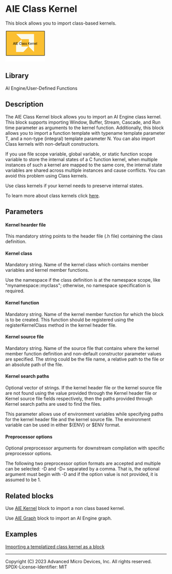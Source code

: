# AIE Class Kernel

This block allows you to import class-based kernels.  

![](./Images/block.png)  

## Library

AI Engine/User-Defined Functions

## Description

The AIE Class Kernel block allows you to import an AI Engine class kernel. This block supports importing Window, Buffer, Stream, Cascade, and Run time parameter as arguments to the kernel function. Additionally, this block allows you to import a function template with typename template parameter T, and a non-type (integral) template parameter N. You can also import Class kernels with non-default constructors. 

If you use file scope variable, global variable, or static function scope variable to store the internal states of a C function kernel, when multiple instances of such a kernel are mapped to the same core, the internal state variables are shared across multiple instances and cause conflicts. You can avoid this problem using Class kernels.

<div class="noteBox">
Use class kernels if your kernel needs to preserve internal states. 
</div>

To learn more about class kernels click [here](https://docs.xilinx.com/r/en-US/ug1079-ai-engine-kernel-coding/C-Kernel-Class-Support).

## Parameters

#### Kernel hearder file
This mandatory string points to the header file (.h file) containing the class definition.

#### Kernel class
Mandatory string. Name of the kernel class which contains member variables and kernel member functions.

<div class="noteBox">
Use the namespace if the class definition is at the namespace scope, like "mynamespace::myclass"; otherwise, no namespace specification is required.
</div>

#### Kernel function
Mandatory string. Name of the kernel member function for which the block is to be created. This function should be registered using the registerKernelClass method in the kernel header file. 

#### Kernel source file
Mandatory string. Name of the source file that contains where the kernel member function definition and non-default constructor parameter values are specified.
The string could be the file name, a relative path to the file or an absolute path of the file. 

#### Kernel search paths
Optional vector of strings. If the kernel header file or the kernel source file are not found using the value provided through the Kernel header file or Kernel source file fields respectively, then the paths provided through Kernel search paths are used to find the files. 

This parameter allows use of environment variables while specifying paths for the kernel header file and the kernel source file. The environment variable can be used in either ${ENV} or $ENV format.

#### Preprocessor options
Optional preprocessor arguments for downstream compilation with specific preprocessor options.

The following two preprocessor option formats are accepted and multiple can be selected: -D<name> and -D<name>=<definition> separated by a comma. That is, the optional argument must begin with -D and if the option <definition> value is not provided, it is assumed to be 1.
  
## Related blocks
Use [AIE Kernel](../AIE_Kernel_Function/README.md) block to import a non class based kernel.

Use [AIE Graph](../AIE_Graph_Function/README.md) block to import an AI Engine graph.

## Examples
[Importing a templatized class kernel as a block](https://github.com/Xilinx/Vitis_Model_Composer/tree/HEAD/Examples/AIENGINE/Importing_AIE_blocks/AIE_Class_Kernel_FIR)

  

--------------
Copyright (C) 2023 Advanced Micro Devices, Inc. All rights reserved.
SPDX-License-Identifier: MIT
